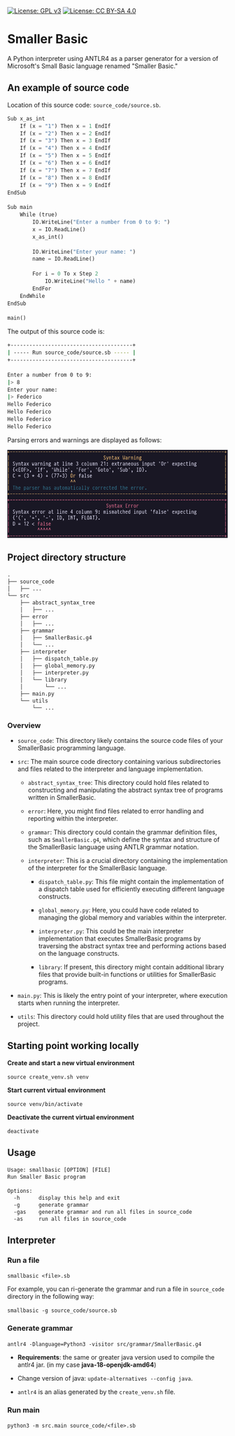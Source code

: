 [![License: GPL v3](https://img.shields.io/badge/License-GPL%20v3-blue.svg)](http://www.gnu.org/licenses/gpl-3.0)
[![License: CC BY-SA 4.0](https://img.shields.io/badge/License-CC%20BY--SA%204.0-blue.svg)](http://creativecommons.org/licenses/by-sa/4.0/)

# Smaller Basic

A Python interpreter using ANTLR4 as a parser generator for a version of Microsoft's Small Basic language renamed "Smaller Basic."

## An example of source code

Location of this source code: `source_code/source.sb`.

```python
Sub x_as_int
    If (x = "1") Then x = 1 EndIf
    If (x = "2") Then x = 2 EndIf
    If (x = "3") Then x = 3 EndIf
    If (x = "4") Then x = 4 EndIf
    If (x = "5") Then x = 5 EndIf
    If (x = "6") Then x = 6 EndIf
    If (x = "7") Then x = 7 EndIf
    If (x = "8") Then x = 8 EndIf
    If (x = "9") Then x = 9 EndIf
EndSub

Sub main
    While (true)
        IO.WriteLine("Enter a number from 0 to 9: ")
        x = IO.ReadLine()
        x_as_int()

        IO.WriteLine("Enter your name: ")
        name = IO.ReadLine()

        For i = 0 To x Step 2
            IO.WriteLine("Hello " + name)
        EndFor
    EndWhile
EndSub

main()
```

The output of this source code is:

```bash
+---------------------------------------+
| ----- Run source_code/source.sb ----- |
+---------------------------------------+

Enter a number from 0 to 9:
|> 8
Enter your name:
|> Federico
Hello Federico
Hello Federico
Hello Federico
Hello Federico
```
Parsing errors and warnings are displayed as follows:

![warning_error](https://github.com/FedericoBruzzone/smaller-basic/blob/main/img_readme/warning_error.png)

## Project directory structure

```
.
├── source_code
│   ├── ...
└── src
    ├── abstract_syntax_tree
    │   ├── ...
    ├── error
    │   ├── ...
    ├── grammar
    │   ├── SmallerBasic.g4
    │   └── ...
    ├── interpreter
    │   ├── dispatch_table.py
    │   ├── global_memory.py
    │   ├── interpreter.py
    │   └── library
    │       └── ...
    ├── main.py
    └── utils
        └── ...
```

### Overview

- `source_code`: This directory likely contains the source code files of your SmallerBasic programming language.

- `src`: The main source code directory containing various subdirectories and files related to the interpreter and language implementation.

    - `abstract_syntax_tree`: This directory could hold files related to constructing and manipulating the abstract syntax tree of programs written in SmallerBasic.

    - `error`: Here, you might find files related to error handling and reporting within the interpreter.

    - `grammar`: This directory could contain the grammar definition files, such as `SmallerBasic.g4`, which define the syntax and structure of the SmallerBasic language using ANTLR grammar notation.

    - `interpreter`: This is a crucial directory containing the implementation of the interpreter for the SmallerBasic language.

        - `dispatch_table.py`: This file might contain the implementation of a dispatch table used for efficiently executing different language constructs.

        - `global_memory.py`: Here, you could have code related to managing the global memory and variables within the interpreter.

        - `interpreter.py`: This could be the main interpreter implementation that executes SmallerBasic programs by traversing the abstract syntax tree and performing actions based on the language constructs.

        - `library`: If present, this directory might contain additional library files that provide built-in functions or utilities for SmallerBasic programs.

- `main.py`: This is likely the entry point of your interpreter, where execution starts when running the interpreter.

- `utils`: This directory could hold utility files that are used throughout the project.

## Starting point working locally

**Create and start a new virtual environment**

`source create_venv.sh venv`

**Start current virtual environment**

`source venv/bin/activate`

**Deactivate the current virtual environment**

`deactivate`

## Usage

```
Usage: smallbasic [OPTION] [FILE]
Run Smaller Basic program

Options:
  -h      display this help and exit
  -g      generate grammar
  -gas    generate grammar and run all files in source_code
  -as     run all files in source_code
```

## Interpreter

### Run a file

`smallbasic <file>.sb`

For example, you can ri-generate the grammar and run a file in `source_code` directory in the following way:

`smallbasic -g source_code/source.sb`

### Generate grammar

`antlr4 -Dlanguage=Python3 -visitor src/grammar/SmallerBasic.g4`

- **Requirements**: the same or greater java version used to compile the antlr4 jar. (in my case **java-18-openjdk-amd64**)

- Change version of java: `update-alternatives --config java`.

- `antlr4` is an alias generated by the `create_venv.sh` file.

### Run main

`python3 -m src.main source_code/<file>.sb`

